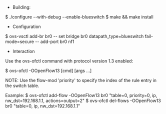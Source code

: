 - Building:

$ ./configure --with-debug --enable-blueswitch
$ make && make install

- Configuration

$ ovs-vsctl add-br br0 -- set bridge br0 datapath_type=blueswitch fail-mode=secure -- add-port br0 nf1

- Interaction

Use the ovs-ofctl command with protocol version 1.3 enabled:

$ ovs-ofctl -OOpenFlow13 [cmd] [args ...]

NOTE: Use the flow-mod 'priority' to specify the index of the rule entry in the switch table.

Example:
$ ovs-ofctl add-flow  -OOpenFlow13 br0 "table=0, priority=0, ip, nw_dst=192.168.1.1, actions=output=2"
$ ovs-ofctl del-flows -OOpenFlow13 br0 "table=0, ip, nw_dst=192.168.1.1"

